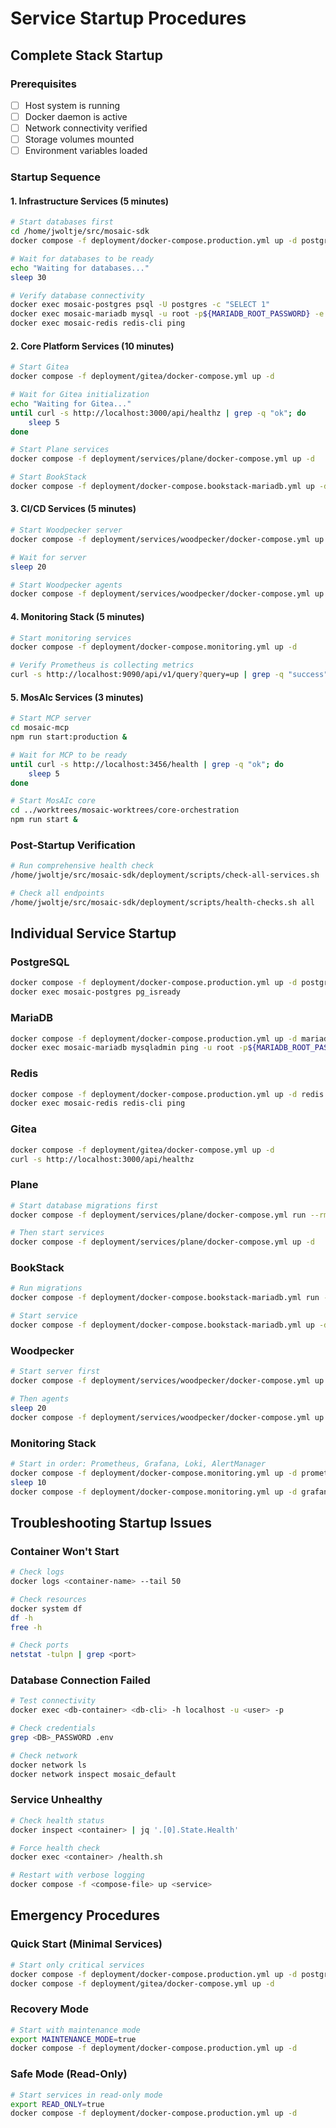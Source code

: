 # Service Startup Procedures

## Complete Stack Startup

### Prerequisites
- [ ] Host system is running
- [ ] Docker daemon is active
- [ ] Network connectivity verified
- [ ] Storage volumes mounted
- [ ] Environment variables loaded

### Startup Sequence

#### 1. Infrastructure Services (5 minutes)
```bash
# Start databases first
cd /home/jwoltje/src/mosaic-sdk
docker compose -f deployment/docker-compose.production.yml up -d postgres mariadb redis

# Wait for databases to be ready
echo "Waiting for databases..."
sleep 30

# Verify database connectivity
docker exec mosaic-postgres psql -U postgres -c "SELECT 1"
docker exec mosaic-mariadb mysql -u root -p${MARIADB_ROOT_PASSWORD} -e "SELECT 1"
docker exec mosaic-redis redis-cli ping
```

#### 2. Core Platform Services (10 minutes)
```bash
# Start Gitea
docker compose -f deployment/gitea/docker-compose.yml up -d

# Wait for Gitea initialization
echo "Waiting for Gitea..."
until curl -s http://localhost:3000/api/healthz | grep -q "ok"; do
    sleep 5
done

# Start Plane services
docker compose -f deployment/services/plane/docker-compose.yml up -d

# Start BookStack
docker compose -f deployment/docker-compose.bookstack-mariadb.yml up -d
```

#### 3. CI/CD Services (5 minutes)
```bash
# Start Woodpecker server
docker compose -f deployment/services/woodpecker/docker-compose.yml up -d woodpecker-server

# Wait for server
sleep 20

# Start Woodpecker agents
docker compose -f deployment/services/woodpecker/docker-compose.yml up -d woodpecker-agent
```

#### 4. Monitoring Stack (5 minutes)
```bash
# Start monitoring services
docker compose -f deployment/docker-compose.monitoring.yml up -d

# Verify Prometheus is collecting metrics
curl -s http://localhost:9090/api/v1/query?query=up | grep -q "success"
```

#### 5. MosAIc Services (3 minutes)
```bash
# Start MCP server
cd mosaic-mcp
npm run start:production &

# Wait for MCP to be ready
until curl -s http://localhost:3456/health | grep -q "ok"; do
    sleep 5
done

# Start MosAIc core
cd ../worktrees/mosaic-worktrees/core-orchestration
npm run start &
```

### Post-Startup Verification
```bash
# Run comprehensive health check
/home/jwoltje/src/mosaic-sdk/deployment/scripts/check-all-services.sh

# Check all endpoints
/home/jwoltje/src/mosaic-sdk/deployment/scripts/health-checks.sh all
```

## Individual Service Startup

### PostgreSQL
```bash
docker compose -f deployment/docker-compose.production.yml up -d postgres
docker exec mosaic-postgres pg_isready
```

### MariaDB
```bash
docker compose -f deployment/docker-compose.production.yml up -d mariadb
docker exec mosaic-mariadb mysqladmin ping -u root -p${MARIADB_ROOT_PASSWORD}
```

### Redis
```bash
docker compose -f deployment/docker-compose.production.yml up -d redis
docker exec mosaic-redis redis-cli ping
```

### Gitea
```bash
docker compose -f deployment/gitea/docker-compose.yml up -d
curl -s http://localhost:3000/api/healthz
```

### Plane
```bash
# Start database migrations first
docker compose -f deployment/services/plane/docker-compose.yml run --rm api python manage.py migrate

# Then start services
docker compose -f deployment/services/plane/docker-compose.yml up -d
```

### BookStack
```bash
# Run migrations
docker compose -f deployment/docker-compose.bookstack-mariadb.yml run --rm bookstack php artisan migrate

# Start service
docker compose -f deployment/docker-compose.bookstack-mariadb.yml up -d bookstack
```

### Woodpecker
```bash
# Start server first
docker compose -f deployment/services/woodpecker/docker-compose.yml up -d woodpecker-server

# Then agents
sleep 20
docker compose -f deployment/services/woodpecker/docker-compose.yml up -d woodpecker-agent
```

### Monitoring Stack
```bash
# Start in order: Prometheus, Grafana, Loki, AlertManager
docker compose -f deployment/docker-compose.monitoring.yml up -d prometheus
sleep 10
docker compose -f deployment/docker-compose.monitoring.yml up -d grafana loki alertmanager
```

## Troubleshooting Startup Issues

### Container Won't Start
```bash
# Check logs
docker logs <container-name> --tail 50

# Check resources
docker system df
df -h
free -h

# Check ports
netstat -tulpn | grep <port>
```

### Database Connection Failed
```bash
# Test connectivity
docker exec <db-container> <db-cli> -h localhost -u <user> -p

# Check credentials
grep <DB>_PASSWORD .env

# Check network
docker network ls
docker network inspect mosaic_default
```

### Service Unhealthy
```bash
# Check health status
docker inspect <container> | jq '.[0].State.Health'

# Force health check
docker exec <container> /health.sh

# Restart with verbose logging
docker compose -f <compose-file> up <service>
```

## Emergency Procedures

### Quick Start (Minimal Services)
```bash
# Start only critical services
docker compose -f deployment/docker-compose.production.yml up -d postgres redis
docker compose -f deployment/gitea/docker-compose.yml up -d
```

### Recovery Mode
```bash
# Start with maintenance mode
export MAINTENANCE_MODE=true
docker compose -f deployment/docker-compose.production.yml up -d
```

### Safe Mode (Read-Only)
```bash
# Start services in read-only mode
export READ_ONLY=true
docker compose -f deployment/docker-compose.production.yml up -d
```